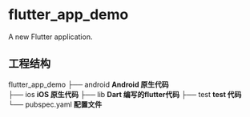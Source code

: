 # flutter_app_demo

A new Flutter application.

## 工程结构
flutter_app_demo
 ├── android  **Android 原生代码**            
 ├── ios      **iOS 原生代码** 
 ├── lib      **Dart 编写的flutter代码**
 ├── test     **test 代码**   
 └── pubspec.yaml **配置文件**

